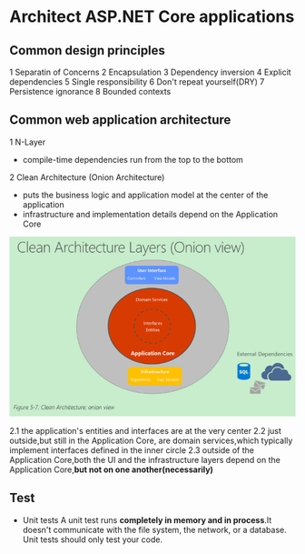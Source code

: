 # Architect ASP.NET Core applications

## Common design principles

1 Separatin of Concerns
2 Encapsulation
3 Dependency inversion
4 Explicit dependencies
5 Single responsibility
6 Don't repeat yourself(DRY)
7 Persistence ignorance
8 Bounded contexts

## Common web application architecture
1 N-Layer
- compile-time dependencies run from the top to the bottom

2 Clean Architecture (Onion Architecture)
- puts the business logic and application model at the center of the application
- infrastructure and implementation details depend on the Application Core

![clean architecture](..\images\Snipaste_2020-11-29_23-25-01.png)

2.1 the application's entities and interfaces are at the very center
2.2 just outside,but still in the Application Core, are domain services,which typically implement interfaces defined in the inner circle
2.3 outside of the Application Core,both the UI and the infrastructure layers depend on the Application Core,**but not on one another(necessarily)**

## Test
- Unit tests
A unit test runs **completely in memory and in process**.It doesn't communicate with the file system, the network, or a database. Unit tests should only test your code.









